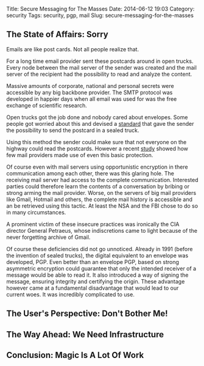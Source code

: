 Title: Secure Messaging for The Masses
Date: 2014-06-12 19:03
Category: security
Tags: security, pgp, mail
Slug: secure-messaging-for-the-masses

## The State of Affairs: Sorry

Emails are like post cards. Not all people realize that.

For a long time email provider sent these postcards around in open trucks. 
Every node between the mail server of the sender was created and the mail server 
of the recipient had the possibility to read and analyze the content. 

Massive amounts of corporate, national and personal secrets were accessible by 
any big backbone provider. The SMTP protocol was developed in happier days when 
all email was used for was the free exchange of scientific research.

Open trucks got the job done and nobody cared about envelopes. Some people got 
worried about this and devised a [standard](https://tools.ietf.org/html/rfc3207) 
that gave the sender the possibility to send the postcard in a sealed truck.

Using this method the sender could make sure that not everyone on the highway 
could read the postcards. However a recent 
[study](http://www.cnet.com/news/how-web-mail-providers-leave-door-open-for-nsa-surveillance/)
showed how few mail providers made use of even this basic protection.

Of course even with mail servers using opportunistic encryption in there 
communication among each other, there was this glaring hole. The receiving mail 
server had access to the complete communication. Interested parties could 
therefore learn the contents of a conversation by bribing or strong arming the 
mail provider. Worse, on the servers of big mail providers like Gmail, Hotmail 
and others, the complete mail history is accessible and an be retrieved using 
this tactic. At least the NSA and the FBI chose to do so in many circumstances.

A prominent victim of these insecure practices was ironically the CIA director 
General Petraeus, whose indiscretions came to light because of the never 
forgetting archive of Gmail.

Of course these deficiencies did not go unnoticed. Already in 1991 (before the 
invention of sealed trucks), the digital equivalent to an envelope was 
developed, PGP. Even better than an envelope PGP, based on strong asymmetric 
encryption could guarantee that only the intended receiver of a message would 
be able to read it. It also introduced a way of signing the message, ensuring 
integrity and certifying the origin. These advantage however came at a 
fundamental disadvantage that would lead to our current woes. It was incredibly
complicated to use.

## The User's Perspective: Don't Bother Me!







## The Way Ahead: We Need Infrastructure

## Conclusion: Magic Is A Lot Of Work
